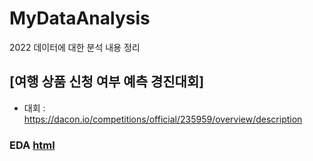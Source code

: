 # MyDataAnalysis
2022 데이터에 대한 분석 내용 정리

## [여행 상품 신청 여부 예측 경진대회]
* 대회 : https://dacon.io/competitions/official/235959/overview/description
### EDA [html](https://p-c-space.github.io/MyDataAnalysis/EDA.html)

